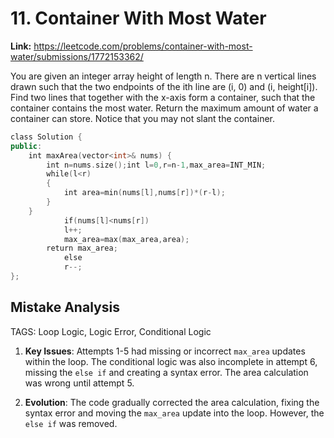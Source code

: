 # 11. Container With Most Water

**Link:** https://leetcode.com/problems/container-with-most-water/submissions/1772153362/

You are given an integer array height of length n. There are n vertical lines drawn such that the two endpoints of the ith line are (i, 0) and (i, height[i]). Find two lines that together with the x-axis form a container, such that the container contains the most water. Return the maximum amount of water a container can store. Notice that you may not slant the container.

```cpp
class Solution {
public:
    int maxArea(vector<int>& nums) {
        int n=nums.size();int l=0,r=n-1,max_area=INT_MIN;
        while(l<r)
        {
            int area=min(nums[l],nums[r])*(r-l);
        }
    }
            if(nums[l]<nums[r])
            l++;
            max_area=max(max_area,area);
        return max_area;
            else
            r--;
};
```

## Mistake Analysis

TAGS: Loop Logic, Logic Error, Conditional Logic

1. **Key Issues**: Attempts 1-5 had missing or incorrect `max_area` updates within the loop.  The conditional logic was also incomplete in attempt 6, missing the `else if` and creating a syntax error. The area calculation was wrong until attempt 5.

2. **Evolution**:  The code gradually corrected the area calculation, fixing the syntax error and moving the `max_area` update into the loop.  However, the `else if` was removed.

